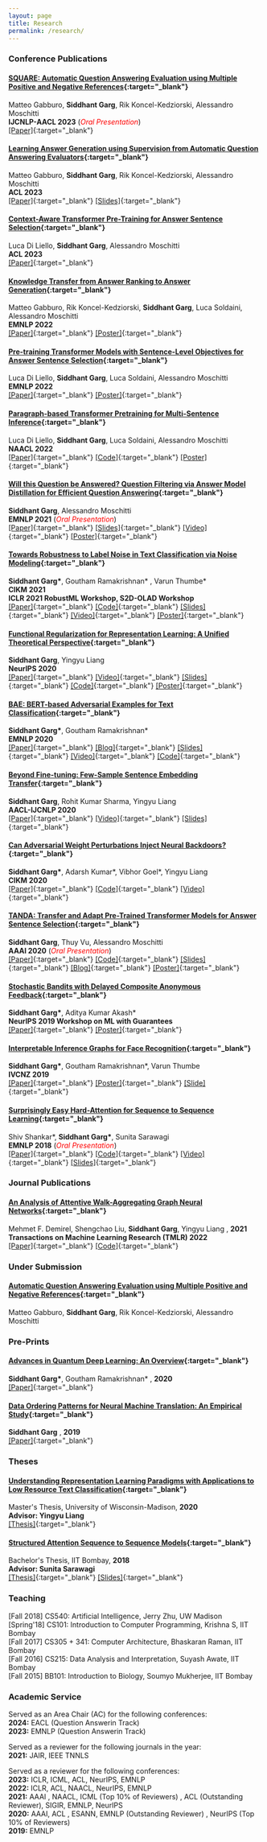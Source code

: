 ```yaml
---
layout: page
title: Research
permalink: /research/
---
```

### Conference Publications

#### [SQUARE: Automatic Question Answering Evaluation using Multiple Positive and Negative References](){:target="_blank"}
Matteo Gabburo, **Siddhant Garg**, Rik Koncel-Kedziorski, Alessandro Moschitti <br />
**IJCNLP-AACL 2023** (<span style="color:red">*Oral Presentation*</span>)<br />
[[Paper]](https://arxiv.org/abs/2309.12250){:target="_blank"} <br />

#### [Learning Answer Generation using Supervision from Automatic Question Answering Evaluators](){:target="_blank"}
Matteo Gabburo, **Siddhant Garg**, Rik Koncel-Kedziorski, Alessandro Moschitti <br />
**ACL 2023** <br />
[[Paper]](https://arxiv.org/abs/2305.15344){:target="_blank"} [[Slides]](https://drive.google.com/file/d/1-4A4X5aNk3LURCd7IcOoXJKAdSIqb47-/view?usp=share_link){:target="_blank"} <br />

#### [Context-Aware Transformer Pre-Training for Answer Sentence Selection](){:target="_blank"}
Luca Di Liello, **Siddhant Garg**, Alessandro Moschitti <br />
**ACL 2023** <br />
[[Paper]](https://arxiv.org/abs/2305.15358){:target="_blank"} <br />

#### [Knowledge Transfer from Answer Ranking to Answer Generation](){:target="_blank"}
Matteo Gabburo, Rik Koncel-Kedziorski, **Siddhant Garg**, Luca Soldaini, Alessandro Moschitti <br />
**EMNLP 2022** <br />
[[Paper]](http://arxiv.org/abs/2210.12865){:target="_blank"} [[Poster]](https://docs.google.com/presentation/d/1kTiZF1LIsWBYgVeO7IphVwxy0z26ZVFs/edit?usp=share_link&ouid=104280741588025907229&rtpof=true&sd=true){:target="_blank"} <br />


#### [Pre-training Transformer Models with Sentence-Level Objectives for Answer Sentence Selection](https://arxiv.org/abs/2205.10455){:target="_blank"}
Luca Di Liello, **Siddhant Garg**, Luca Soldaini, Alessandro Moschitti <br />
**EMNLP 2022** <br />
[[Paper]](https://arxiv.org/abs/2205.10455){:target="_blank"} [[Poster]](https://docs.google.com/presentation/d/1Pstxlos33CoX6LgUlbzx9CDKFbQU8M9e/edit?usp=share_link&ouid=104280741588025907229&rtpof=true&sd=true){:target="_blank"} <br />

#### [Paragraph-based Transformer Pretraining for Multi-Sentence Inference](){:target="_blank"}
Luca Di Liello, **Siddhant Garg**, Luca Soldaini, Alessandro Moschitti <br />
**NAACL 2022** <br />
[[Paper]](https://arxiv.org/abs/2205.01228){:target="_blank"} [[Code]](https://github.com/amazon-science/wqa-multi-sentence-inference){:target="_blank"} [[Poster]](https://docs.google.com/presentation/d/1z7jAf8YZCoMMM4HE3MORysXCbdMOL8Bj/edit?usp=share_link&ouid=104280741588025907229&rtpof=true&sd=true){:target="_blank"} <br />

#### [Will this Question be Answered? Question Filtering via Answer Model Distillation for Efficient Question Answering](){:target="_blank"}
**Siddhant Garg**, Alessandro Moschitti <br />
**EMNLP 2021** (<span style="color:red">*Oral Presentation*</span>)<br />
[[Paper]](https://arxiv.org/abs/2109.07009){:target="_blank"} [[Slides]](https://drive.google.com/file/d/1KOS_vNmQCaNGWKGcPhNRm104P8a855HK/view?usp=sharing){:target="_blank"} [[Video]](https://drive.google.com/file/d/1OmQ6GpOr8DE1lNyoGr2IugLVfoVm_DCx/view?usp=sharing){:target="_blank"} [[Poster]](https://drive.google.com/file/d/18aRmCg57_TexZgoTfp0bv33lVzPA2bxT/view?usp=sharing){:target="_blank"} <br />

#### [Towards Robustness to Label Noise in Text Classification via Noise Modeling](https://arxiv.org/abs/2101.11214){:target="_blank"}
**Siddhant Garg\***, Goutham Ramakrishnan\* , Varun Thumbe\* <br />
**CIKM 2021** <br />
**ICLR 2021 RobustML Workshop, S2D-OLAD Workshop** <br />
[[Paper]](https://arxiv.org/abs/2101.11214){:target="_blank"} [[Code]](https://github.com/thumbe3/label-noise-nlp){:target="_blank"} [[Slides]](https://drive.google.com/file/d/1_6o6fTEwaXkFQdOlBOXZfoqNDZrNWQTZ/view?usp=sharing){:target="_blank"} [[Video]](https://drive.google.com/file/d/1xvzK5H7OlaaU25iO1sNkMDYbc80azx43/view?usp=sharing){:target="_blank"} [[Poster]](https://drive.google.com/file/d/1kj5xSiPzU8A0s6dSvqbG8v54OvnBJhTF/view?usp=sharing){:target="_blank"}<br />


#### [Functional Regularization for Representation Learning: A Unified Theoretical Perspective](https://arxiv.org/abs/2008.02447){:target="_blank"}
**Siddhant Garg**, Yingyu Liang <br />
**NeurIPS 2020** <br />
[[Paper]](https://arxiv.org/abs/2008.02447){:target="_blank"} [[Video]](https://slideslive.com/38936502/functional-regularization-for-representation-learning-a-unified-theoretical-perspective){:target="_blank"} [[Slides]](https://docs.google.com/presentation/d/17NGIwH48GHvxVIdQbZkO-9lqQqDrgKyLt5-wSlO9K0U/edit?usp=sharing){:target="_blank"} [[Code]](https://github.com/sid7954/functional-regularization){:target="_blank"} [[Poster]](https://drive.google.com/file/d/1-cJfaA-pfSb8MUo5lwcn-bz2UgPa4JlZ/view?usp=sharing){:target="_blank"} <br />

#### [BAE: BERT-based Adversarial Examples for Text Classification](https://arxiv.org/abs/2004.01970){:target="_blank"}
**Siddhant Garg\***, Goutham Ramakrishnan\* <br />
**EMNLP 2020** <br />
[[Paper]](https://arxiv.org/pdf/2004.01970.pdf){:target="_blank"} [[Blog]](https://medium.com/@tinahuang962/adversarial-examples-in-nlp-using-bert-based-attacks-4a702fc33345){:target="_blank"} [[Slides]](https://docs.google.com/presentation/d/16YdpbOcNarFBjJeypvnnQyjilTJ3PCje5VN1QzjVWCc/edit?usp=sharing){:target="_blank"} [[Video]](https://slideslive.com/38938695/bae-bertbased-adversarial-examples-for-text-classification){:target="_blank"} [[Code]](https://github.com/QData/TextAttack/blob/master/textattack/attack_recipes/bae_garg_2019.py){:target="_blank"}<br />

#### [Beyond Fine-tuning: Few-Sample Sentence Embedding Transfer](https://arxiv.org/abs/2004.05119){:target="_blank"}
**Siddhant Garg**, Rohit Kumar Sharma, Yingyu Liang <br />
**AACL-IJCNLP 2020** <br />
[[Paper]](https://arxiv.org/abs/2004.05119){:target="_blank"} [[Video]](https://youtu.be/gA72QWXV4ns){:target="_blank"} [[Slides]](https://docs.google.com/presentation/d/1k5QvkBGNWmr9H0nJQiueRU716VujLf5UGnG1KpDajoQ/edit?usp=sharing){:target="_blank"} <br />

#### [Can Adversarial Weight Perturbations Inject Neural Backdoors?](https://arxiv.org/abs/2008.01761){:target="_blank"}
**Siddhant Garg\***, Adarsh Kumar\*, Vibhor Goel\*, Yingyu Liang <br />
**CIKM 2020** <br />
[[Paper]](https://arxiv.org/abs/2008.01761){:target="_blank"} [[Code]](https://github.com/goel96vibhor/AdvWeightPerturbations){:target="_blank"} [[Video]](https://dl.acm.org/doi/10.1145/3340531.3412130){:target="_blank"} <br />

#### [TANDA: Transfer and Adapt Pre-Trained Transformer Models for Answer Sentence Selection](https://arxiv.org/abs/1911.04118){:target="_blank"}
**Siddhant Garg**, Thuy Vu, Alessandro Moschitti <br />
**AAAI 2020** (<span style="color:red">*Oral Presentation*</span>)<br />
[[Paper]](https://arxiv.org/pdf/1911.04118.pdf){:target="_blank"} [[Code]](https://github.com/alexa/wqa_tanda){:target="_blank"} [[Slides]](https://drive.google.com/file/d/1aW0f98W2SwVdm6gHsPVXPz7YLYHrTcLp/view?usp=sharing){:target="_blank"} [[Blog]](https://www.amazon.science/blog/on-benchmark-data-set-question-answering-system-halves-error-rate){:target="_blank"} [[Poster]](https://drive.google.com/file/d/1mnNOCT6rR90adOf3kPtr01NJ34sdqM2d/view?usp=sharing){:target="_blank"}<br />

#### [Stochastic Bandits with Delayed Composite Anonymous Feedback](https://arxiv.org/abs/1910.01161){:target="_blank"}
**Siddhant Garg\***, Aditya Kumar Akash\* <br />
**NeurIPS 2019 Workshop on ML with Guarantees** <br />
[[Paper]](https://arxiv.org/pdf/1910.01161.pdf){:target="_blank"} [[Poster]](https://drive.google.com/file/d/1dpKXQJK70aCib080TIFOgJDOxZme-RCk/view?usp=sharing){:target="_blank"} <br />

#### [Interpretable Inference Graphs for Face Recognition](https://ieeexplore.ieee.org/abstract/document/8960990){:target="_blank"}
**Siddhant Garg\***, Goutham Ramakrishnan\*, Varun Thumbe <br />
**IVCNZ 2019** <br />
[[Paper]](https://ieeexplore.ieee.org/abstract/document/8960990){:target="_blank"} [[Poster]](https://drive.google.com/file/d/1IQwgxGKzzGHWLWUaIrqVrU92151DK1yc/view?usp=sharing){:target="_blank"} [[Slide]](https://drive.google.com/file/d/1dByshKSoA5ilQIAAY4PlD7bMKjS3eaTr/view?usp=sharing){:target="_blank"} <br />

#### [Surprisingly Easy Hard-Attention for Sequence to Sequence Learning](https://www.aclweb.org/anthology/D18-1065/){:target="_blank"}
Shiv Shankar\*, **Siddhant Garg\***, Sunita Sarawagi <br />
**EMNLP 2018** (<span style="color:red">*Oral Presentation*</span>)<br />
[[Paper]](https://www.aclweb.org/anthology/D18-1065.pdf){:target="_blank"} [[Code]](https://github.com/sid7954/beam-joint-attention){:target="_blank"} [[Video]](https://vimeo.com/305212816){:target="_blank"} [[Slides]](https://drive.google.com/file/d/1C40lIuYhRhE3xvWAKlQXLS4nKCZFMu-f/view?usp=sharing){:target="_blank"} <br />

### Journal Publications

#### [An Analysis of Attentive Walk-Aggregating Graph Neural Networks](https://arxiv.org/abs/2110.02667){:target="_blank"}
Mehmet F. Demirel, Shengchao Liu, **Siddhant Garg**, Yingyu Liang , **2021** <br />
**Transactions on Machine Learning Research (TMLR) 2022** <br />
[[Paper]](https://arxiv.org/pdf/2110.02667.pdf){:target="_blank"}  [[Code]](https://github.com/mehmetfdemirel/aware){:target="_blank"} <br />


### Under Submission

#### [Automatic Question Answering Evaluation using Multiple Positive and Negative References](){:target="_blank"}
Matteo Gabburo, **Siddhant Garg**, Rik Koncel-Kedziorski, Alessandro Moschitti <br />

### Pre-Prints

#### [Advances in Quantum Deep Learning: An Overview](https://arxiv.org/abs/2005.04316){:target="_blank"}
**Siddhant Garg\***, Goutham Ramakrishnan\* , **2020** <br />
[[Paper]](https://arxiv.org/pdf/2005.04316.pdf){:target="_blank"} <br />

#### [Data Ordering Patterns for Neural Machine Translation: An Empirical Study](https://arxiv.org/abs/1909.10642){:target="_blank"}
**Siddhant Garg** , **2019**<br />
[[Paper]](https://arxiv.org/pdf/1909.10642.pdf){:target="_blank"} <br />

### Theses

#### [Understanding Representation Learning Paradigms with Applications to Low Resource Text Classification](https://minds.wisconsin.edu/handle/1793/80196){:target="_blank"}
Master's Thesis, University of Wisconsin-Madison, **2020** <br />
**Advisor: Yingyu Liang** <br />
[[Thesis]](https://minds.wisconsin.edu/bitstream/handle/1793/80196/TR1862%20Siddhant%20Garg.pdf?sequence=1&isAllowed=y){:target="_blank"} <br />

#### [Structured Attention Sequence to Sequence Models](https://drive.google.com/file/d/1Qj2ymtgOceUwHQKpkU_xkmU5PpZ0SjAf/view?usp=sharing){:target="_blank"}
Bachelor's Thesis, IIT Bombay, **2018** <br />
**Advisor: Sunita Sarawagi** <br />
[[Thesis]](https://drive.google.com/file/d/1Qj2ymtgOceUwHQKpkU_xkmU5PpZ0SjAf/view?usp=sharing){:target="_blank"} [[Slides]](https://docs.google.com/presentation/d/1zCFnZ2PeFDFRxFOn36ui5y6I86zfS9qp9KwdePaCQ6M/edit?usp=sharing){:target="_blank"} <br />


### Teaching

[Fall 2018] CS540: Artificial Intelligence, Jerry Zhu, UW Madison <br />
[Spring'18] CS101: Introduction to Computer Programming, Krishna S, IIT Bombay <br />
[Fall 2017] CS305 + 341: Computer Architecture, Bhaskaran Raman, IIT Bombay <br />
[Fall 2016] CS215: Data Analysis and Interpretation, Suyash Awate, IIT Bombay <br />
[Fall 2015] BB101: Introduction to Biology, Soumyo Mukherjee, IIT Bombay <br />

### Academic Service
Served as an Area Chair (AC) for the following conferences: <br />
**2024:** EACL (Question Answerin Track) <br />
**2023:** EMNLP (Question Answerin Track) <br />

Served as a reviewer for the following journals in the year: <br />
**2021:** JAIR, IEEE TNNLS <br />

Served as a reviewer for the following conferences: <br />
**2023:** ICLR, ICML, ACL, NeurIPS, EMNLP <br />
**2022:** ICLR, ACL, NAACL, NeurIPS, EMNLP <br />
**2021:** AAAI , NAACL, ICML (Top 10% of Reviewers) , ACL (Outstanding Reviewer), SIGIR, EMNLP, NeurIPS <br />
**2020:** AAAI, ACL , ESANN, EMNLP (Outstanding Reviewer) , NeurIPS (Top 10% of Reviewers) <br />
**2019:** EMNLP <br />
